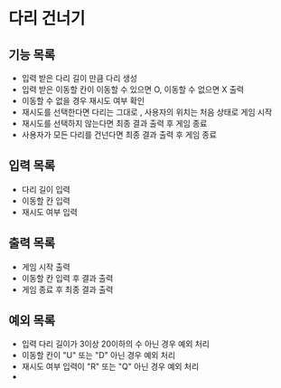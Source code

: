 # 다리 건너기
## 기능 목록
- 입력 받은 다리 길이 만큼 다리 생성
- 입력 받은 이동할 칸이 이동할 수 있으면 O, 이동할 수 없으면 X 출력
- 이동할 수 없을 경우 재시도 여부 확인
- 재시도를 선택한다면 다리는 그대로 , 사용자의 위치는 처음 상태로 게임 시작
- 재시도를 선택하지 않는다면 최종 결과 출력 후 게임 종료
- 사용자가 모든 다리를 건넌다면 최종 결과 출력 후 게임 종료
## 입력 목록
- 다리 길이 입력
- 이동할 칸 입력
- 재시도 여부 입력
## 출력 목록
- 게임 시작 출력
- 이동할 칸 입력 후 결과 출력
- 게임 종료 후 최종 결과 출력
## 예외 목록
- 입력 다리 길이가 3이상 20이하의 수 아닌 경우 예외 처리
- 이동할 칸이 "U" 또는 "D" 아닌 경우 예외 처리
- 재시도 여부 입력이 "R" 또는 "Q" 아닌 경우 예외 처리
-



